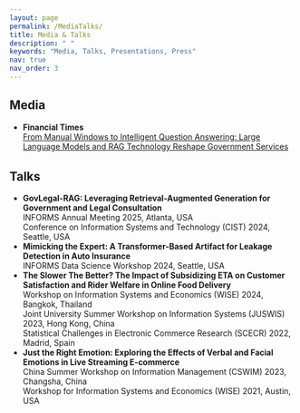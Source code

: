 ```yaml
---
layout: page
permalink: /MediaTalks/
title: Media & Talks
description: " "
keywords: "Media, Talks, Presentations, Press"
nav: true
nav_order: 3
---
```


<!-- _pages/media-talks.md -->

<div class="media-talks">
  <h2>Media</h2>
  <ul>
    <li>
      <strong>Financial Times</strong><br>
      <a href="https://www.ftchinese.com/story/001105201" target="_blank">
        From Manual Windows to Intelligent Question Answering: Large Language Models and RAG Technology Reshape Government Services
      </a>
    </li>
  </ul>

  <h2 style="margin-top:32px;">Talks</h2>
  <ul>
    <li>
      <strong>GovLegal-RAG: Leveraging Retrieval-Augmented Generation for Government and Legal Consultation</strong><br>
      INFORMS Annual Meeting 2025, Atlanta, USA<br>
      Conference on Information Systems and Technology (CIST) 2024, Seattle, USA
    </li>
    <li>
      <strong>Mimicking the Expert: A Transformer-Based Artifact for Leakage Detection in Auto Insurance</strong><br>
      INFORMS Data Science Workshop 2024, Seattle, USA
    </li>
    <li>
      <strong>The Slower The Better? The Impact of Subsidizing ETA on Customer Satisfaction and Rider Welfare in Online Food Delivery</strong><br>
      Workshop on Information Systems and Economics (WISE) 2024, Bangkok, Thailand<br>
      Joint University Summer Workshop on Information Systems (JUSWIS) 2023, Hong Kong, China<br>
      Statistical Challenges in Electronic Commerce Research (SCECR) 2022, Madrid, Spain
    </li>
    <li>
      <strong>Just the Right Emotion: Exploring the Effects of Verbal and Facial Emotions in Live Streaming E-commerce</strong><br>
      China Summer Workshop on Information Management (CSWIM) 2023, Changsha, China<br>
      Workshop for Information Systems and Economics (WISE) 2021, Austin, USA
    </li>
  </ul>
</div>

